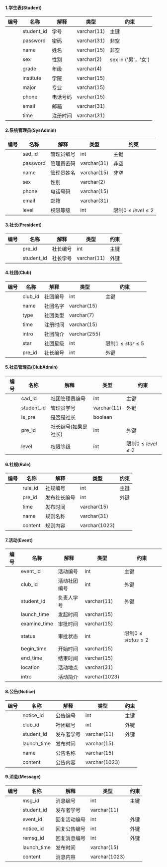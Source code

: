 #### 1.学生表(Student)

| 编号 | 名称       | 解释     | 类型        | 约束                |
| ---- | ---------- | -------- | ----------- | ------------------- |
|      | student_id | 学号     | varchar(11) | 主键                |
|      | password   | 密码     | varchar(31) | 非空                |
|      | name       | 姓名     | varchar(15) | 非空                |
|      | sex        | 性别     | varchar(2)  | sex in ('男'，'女') |
|      | grade      | 年级     | varchar(4)  |                     |
|      | institute  | 学院     | varchar(15) |                     |
|      | major      | 专业     | varchar(15) |                     |
|      | phone      | 电话号码 | varchar(15) |                     |
|      | email      | 邮箱     | varchar(31) |                     |
|      | time       | 注册时间 | varchar(31) |                     |

#### 2.系统管理员(SysAdmin)

| 编号 | 名称     | 解释       | 类型        | 约束                    |
| ---- | -------- | ---------- | ----------- | ----------------------- |
|      | sad_id   | 管理员编号 | int         | 主键                    |
|      | password | 管理员密码 | varchar(31) | 非空                    |
|      | name     | 管理员姓名 | varchar(15) | 非空                    |
|      | sex      | 性别       | varchar(2)  |                         |
|      | phone    | 电话号码   | varchar(15) |                         |
|      | email    | 邮箱       | varchar(31) |                         |
|      | level    | 权限等级   | int         | 限制$0 \le level \le 2$ |

#### 3.社长(President)

| 编号 | 名称       | 解释     | 类型        | 约束 |
| ---- | ---------- | -------- | ----------- | ---- |
|      | pre_id     | 社长编号 | int         | 主键 |
|      | student_id | 社长学号 | varchar(11) | 外键 |

#### 4.社团(Club)

| 编号 | 名称    | 解释     | 类型         | 约束                   |
| ---- | ------- | -------- | ------------ | ---------------------- |
|      | club_id | 社团编号 | int          | 主键                   |
|      | name    | 社团名字 | varchar(15)  |                        |
|      | type    | 社团类型 | varchar(7)   |                        |
|      | time    | 注册时间 | varchar(15)  |                        |
|      | intro   | 社团简介 | varchar(255) |                        |
|      | star    | 社团星级 | int          | 限制$1 \le star \le 5$ |
|      | pre_id  | 社长编号 | int          | 外键                   |

#### 5.社员管理员(ClubAdmin)

| 编号 | 名称       | 解释                 | 类型        | 约束                    |
| ---- | ---------- | -------------------- | ----------- | ----------------------- |
|      | cad_id     | 社团管理员编号       | int         | 主键                    |
|      | student_id | 管理员学号           | varchar(11) | 外键                    |
|      | is_pre     | 是否是社长           | boolean     |                         |
|      | pre_id     | 社长编号(如果是社长) | int         | 外键                    |
|      | level      | 权限等级             | int         | 限制$0 \le level \le 2$ |

#### 6.社规(Rule)

| 编号 | 名称    | 解释         | 类型          | 约束 |
| ---- | ------- | ------------ | ------------- | ---- |
|      | rule_id | 社规编号     | int           | 主键 |
|      | pre_id  | 发布社长编号 | int           | 外键 |
|      | time    | 发布时间     | varchar(15)   |      |
|      | name    | 规则名称     | varchar(31)   |      |
|      | content | 规则内容     | varchar(1023) |      |

#### 7.活动(Event)

| 编号 | 名称         | 解释         | 类型          | 约束                     |
| ---- | ------------ | ------------ | ------------- | ------------------------ |
|      | event_id     | 活动编号     | int           | 主键                     |
|      | club_id      | 活动社团编号 | int           | 外键                     |
|      | student_id   | 负责人学号   | varchar(11)   | 外键                     |
|      | launch_time  | 发起时间     | varchar(15)   |                          |
|      | examine_time | 审批时间     | varchar(15)   |                          |
|      | status       | 审批状态     | int           | 限制$0 \le status \le 2$ |
|      | begin_time   | 开始时间     | varchar(15)   |                          |
|      | end_time     | 结束时间     | varchar(15)   |                          |
|      | location     | 活动地点     | varchar(31)   |                          |
|      | intro        | 活动简介     | varchar(1023) |                          |

#### 8.公告(Notice)

| 编号 | 名称        | 解释       | 类型          | 约束 |
| ---- | ----------- | ---------- | ------------- | ---- |
|      | notice_id   | 公告编号   | int           | 主键 |
|      | club_id     | 社团编号   | int           | 外键 |
|      | student_id  | 发布者学号 | varchar(11)   | 外键 |
|      | launch_time | 发布时间   | varchar(15)   |      |
|      | name        | 公告名称   | varchar(15)   |      |
|      | content     | 公告内容   | varchar(1023) |      |

#### 9.消息(Message)

| 编号 | 名称        | 解释         | 类型          | 约束 |
| ---- | ----------- | ------------ | ------------- | ---- |
|      | msg_id      | 消息编号     | int           | 主键 |
|      | student_id  | 发布者学号   | varchar(11)   |      |
|      | event_id    | 回复活动编号 | int           | 外键 |
|      | notice_id   | 回复公告编号 | int           | 外键 |
|      | remsg_id    | 回复消息编号 | int           | 外键 |
|      | launch_time | 发布时间     | varchar(15)   |      |
|      | content     | 消息内容     | varchar(1023) |      |


